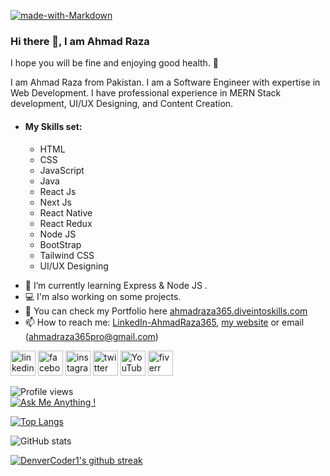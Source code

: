 [![made-with-Markdown](https://img.shields.io/badge/Made%20with-Markdown-1f425f.svg)](http://commonmark.org)

### Hi there 👋, I am Ahmad Raza
I hope you will be fine and enjoying good health. 👋

I am Ahmad Raza from Pakistan. I am a Software Engineer with expertise in Web Development. I have professional experience in MERN Stack development, UI/UX Designing, and Content Creation.

* #### My Skills set:
  * HTML
  * CSS
  * JavaScript
  * Java
  * React Js
  * Next Js
  * React Native
  * React Redux
  * Node JS
  * BootStrap
  * Tailwind CSS
  * UI/UX Designing
  

- 🌱 I’m currently learning Express & Node JS .
- 💻 I'm also working on some projects.
- 🔭 You can check my Portfolio here [ahmadraza365.diveintoskills.com](https://ahmadraza365.diveintoskills.com)
- 📫 How to reach me: [LinkedIn-AhmadRaza365](https://www.linkedin.com/in/ahmadraza365), [my website](https://ahmadraza365.diveintoskills.com) or email (ahmadraza365pro@gmail.com) 


[<img src='https://cdn.jsdelivr.net/npm/simple-icons@3.0.1/icons/linkedin.svg' alt='linkedin' height='40'>](https://www.linkedin.com/in/ahmadraza365)  [<img src='https://cdn.jsdelivr.net/npm/simple-icons@3.0.1/icons/facebook.svg' alt='facebook' height='40'>](https://www.facebook.com/ahmadraza.raza.54772)  [<img src='https://cdn.jsdelivr.net/npm/simple-icons@3.0.1/icons/instagram.svg' alt='instagram' height='40'>](https://www.instagram.com/ahmadraza_365)  [<img src='https://cdn.jsdelivr.net/npm/simple-icons@3.0.1/icons/twitter.svg' alt='twitter' height='40'>](https://twitter.com/ahmadraza365)  [<img src='https://cdn.jsdelivr.net/npm/simple-icons@3.0.1/icons/youtube.svg' alt='YouTube' height='40'>](https://youtube.com/c/DiveIntoSkills)  [<img src='https://cdn.jsdelivr.net/npm/simple-icons@3.0.1/icons/fiverr.svg' alt='fiverr' height='40'>](https://www.fiverr.com/ahmadraza365)  


![Profile views](https://gpvc.arturio.dev/AhmadRaza365)  
[![Ask Me Anything !](https://img.shields.io/badge/Ask%20me-anything-1abc9c.svg)](https://ahmadraza365.diveintoskills.com)


[![Top Langs](https://github-readme-stats.vercel.app/api/top-langs/?username=AhmadRaza365)](https://github.com/anuraghazra/github-readme-stats)




![GitHub stats](https://github-readme-stats.vercel.app/api?username=AhmadRaza365&show_icons=true)  


[![DenverCoder1's github streak](https://github-readme-streak-stats.herokuapp.com/?user=AhmadRaza365&theme=blue-green)](https://github.com/DenverCoder1/github-readme-streak-stats)
